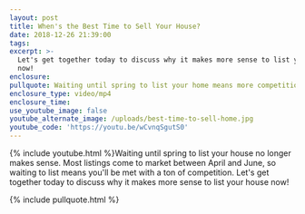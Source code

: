 ```yaml
---
layout: post
title: When's the Best Time to Sell Your House?
date: 2018-12-26 21:39:00
tags:
excerpt: >-
  Let's get together today to discuss why it makes more sense to list your house
  now!
enclosure:
pullquote: Waiting until spring to list your home means more competition!
enclosure_type: video/mp4
enclosure_time:
use_youtube_image: false
youtube_alternate_image: /uploads/best-time-to-sell-home.jpg
youtube_code: 'https://youtu.be/wCvnqSgutS0'
---
```


{% include youtube.html %}Waiting until spring to list your house no longer makes sense. Most listings come to market between April and June, so waiting to list means you'll be met with a ton of competition. Let's get together today to discuss why it makes more sense to list your house now!

{% include pullquote.html %}